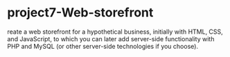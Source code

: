# project7-Web-storefront
reate a web storefront for a hypothetical business, initially with HTML, CSS, and JavaScript, to which you can later add server-side functionality with PHP and MySQL (or other server-side technologies if you choose).
